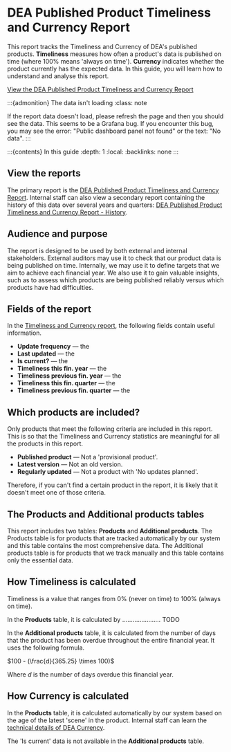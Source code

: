 # DEA Published Product Timeliness and Currency Report

This report tracks the Timeliness and Currency of DEA's published products. **Timeliness** measures how often a product's data is published on time (where 100% means 'always on time'). **Currency** indicates whether the product currently has the expected data. In this guide, you will learn how to understand and analyse this report.

[View the DEA Published Product Timeliness and Currency Report][TimelinessReport]

:::{admonition} The data isn't loading
:class: note

If the report data doesn't load, please refresh the page and then you should see the data. This seems to be a Grafana bug. If you encounter this bug, you may see the error: "Public dashboard panel not found" or the text: "No data".
:::

:::{contents} In this guide
:depth: 1
:local:
:backlinks: none
:::

## View the reports

The primary report is the [DEA Published Product Timeliness and Currency Report][TimelinessReport]. Internal staff can also view a secondary report containing the history of this data over several years and quarters: [DEA Published Product Timeliness and Currency Report - History][HistoryReport].

## Audience and purpose

The report is designed to be used by both external and internal stakeholders. External auditors may use it to check that our product data is being published on time. Internally, we may use it to define targets that we aim to achieve each financial year. We also use it to gain valuable insights, such as to assess which products are being published reliably versus which products have had difficulties.

## Fields of the report

In the [Timeliness and Currency report][TimelinessReport], the following fields contain useful information.

* **Update frequency** &mdash; the 
* **Last updated** &mdash; the 
* **Is current?** &mdash; the 
* **Timeliness this fin. year** &mdash; the 
* **Timeliness previous fin. year** &mdash; the 
* **Timeliness this fin. quarter** &mdash; the 
* **Timeliness previous fin. quarter** &mdash; the 

## Which products are included?

Only products that meet the following criteria are included in this report. This is so that the Timeliness and Currency statistics are meaningful for all the products in this report.

* **Published product** &mdash; Not a 'provisional product'.
* **Latest version** &mdash; Not an old version.
* **Regularly updated** &mdash; Not a product with 'No updates planned'.

Therefore, if you can't find a certain product in the report, it is likely that it doesn't meet one of those criteria.

## The Products and Additional products tables

This report includes two tables: **Products** and **Additional products**. The Products table is for products that are tracked automatically by our system and this table contains the most comprehensive data. The Additional products table is for products that we track manually and this table contains only the essential data.

## How Timeliness is calculated

Timeliness is a value that ranges from 0% (never on time) to 100% (always on time).

In the **Products** table, it is calculated by ...................... TODO

In the **Additional products** table, it is calculated from the number of days that the product has been overdue throughout the entire financial year. It uses the following formula.

$100 - (\frac{d}{365.25} \times 100)$

Where $d$ is the number of days overdue this financial year.

## How Currency is calculated

In the **Products** table, it is calculated automatically by our system based on the age of the latest 'scene' in the product. Internal staff can learn the [technical details of DEA Currency][CurrencyInternalDoc].

The 'Is current' data is not available in the **Additional products** table.

[TimelinessReport]: https://mgmt.sandbox.dea.ga.gov.au/public-dashboards/d22241dbfca54b1fa9f73938ef26e645?orgId=1
[HistoryReport]: https://mgmt.sandbox.dea.ga.gov.au/d/c1674b20-8c8a-4d90-aef2-02796275cf2b/4e57919d-fc9d-59d7-9bd1-aa61d41bcb92?orgId=1
[CurrencyInternalDoc]: https://docs.dev.dea.ga.gov.au/internal_services/reporting-systems/etls/currency.html#sqs-currency
